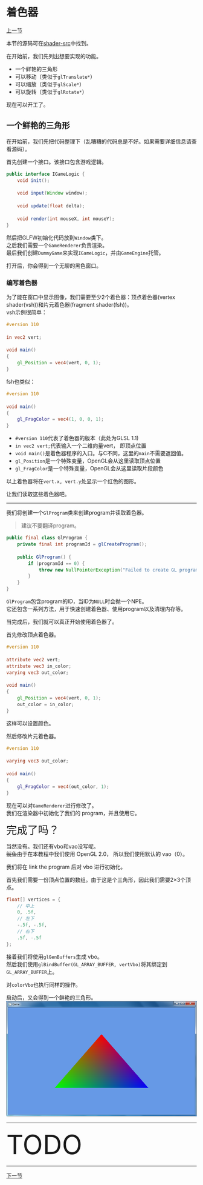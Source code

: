 # 着色器

[上一节](hello_triangle.md)
 
本节的源码可在[shader-src](shader-src)中找到。

在开始前，我们先列出想要实现的功能。
- 一个鲜艳的三角形
- 可以移动（类似于`glTranslate*`）
- 可以缩放（类似于`glScale*`）
- 可以旋转（类似于`glRotate*`）

现在可以开工了。

## 一个鲜艳的三角形

在开始前，我们先把代码整理下（乱糟糟的代码总是不好。如果需要详细信息请查看源码）。

首先创建一个接口。该接口包含游戏逻辑。
```java
public interface IGameLogic {
    void init();

    void input(Window window);

    void update(float delta);

    void render(int mouseX, int mouseY);
}
```
然后把GLFW初始化代码放到`Window`类下。  
之后我们需要一个`GameRenderer`负责渲染。  
最后我们创建`DummyGame`来实现`IGameLogic`，并由`GameEngine`托管。

打开后，你会得到一个无聊的黑色窗口。

### 编写着色器

为了能在窗口中显示图像，我们需要至少2个着色器：顶点着色器(vertex shader(vsh))和片元着色器(fragment shader(fsh))。  
vsh示例很简单：
```glsl
#version 110

in vec2 vert;

void main()
{
    gl_Position = vec4(vert, 0, 1);
}
```
fsh也类似：
```glsl
#version 110

void main()
{
    gl_FragColor = vec4(1, 0, 0, 1);
}
```

- `#version 110`代表了着色器的版本（此处为GLSL 1.1)
- `in vec2 vert;`代表输入一个二维向量vert， 即顶点位置
- `void main()`是着色器程序的入口。与C不同，这里的`main`不需要返回值。
- `gl_Position`是一个特殊变量，OpenGL会从这里读取顶点位置
- `gl_FragColor`是一个特殊变量，OpenGL会从这里读取片段颜色

以上着色器将在`vert.x, vert.y`处显示一个红色的图形。

让我们读取这些着色器吧。

---

我们将创建一个`GlProgram`类来创建program并读取着色器。  
> 建议不要翻译program。

```java
public final class GlProgram {
    private final int programId = glCreateProgram();

    public GlProgram() {
        if (programId == 0) {
            throw new NullPointerException("Failed to create GL program");
        }
    }
}
```

`GlProgram`包含program的ID，当ID为`NULL`时会抛一个NPE。  
它还包含一系列方法，用于快速创建着色器、使用program以及清理内存等。

当完成后，我们就可以真正开始使用着色器了。

首先修改顶点着色器。
```glsl
#version 110

attribute vec2 vert;
attribute vec3 in_color;
varying vec3 out_color;

void main()
{
    gl_Position = vec4(vert, 0, 1);
    out_color = in_color;
}
```
这样可以设置颜色。

然后修改片元着色器。
```glsl
#version 110

varying vec3 out_color;

void main()
{
    gl_FragColor = vec4(out_color, 1);
}
```

现在可以对`GameRenderer`进行修改了。  
我们在渲染器中初始化了我们的 program，并且使用它。

<div style="font-size: 2em;">完成了吗？</div>

当然没有。我们还有vbo和vao没写呢。  
~~鱿鱼~~由于在本教程中我们使用 OpenGL 2.0， 所以我们使用默认的 vao（0）。
<!-- 此处需要更多细节。 -->
我们将在 link the program 后对 vbo 进行初始化。

首先我们需要一份顶点位置的数组。由于这是个三角形，因此我们需要2×3个顶点。
```java
float[] vertices = {
    // 中上
    0, .5f,
    // 左下
    -.5f, -.5f,
    // 右下
    .5f, -.5f
};
```
接着我们将使用`glGenBuffers`生成 vbo。  
然后我们使用`glBindBuffer(GL_ARRAY_BUFFER, vertVbo)`将其绑定到`GL_ARRAY_BUFFER`上。

<!-- Required: glVertexAttribPointer -->

对`colorVbo`也执行同样的操作。

启动后，又会得到一个鲜艳的三角形。  
![colorful_triangle](triangle.png)

---

<div style="font-size:5em">TODO</div>

---
[下一节](texture.md)
